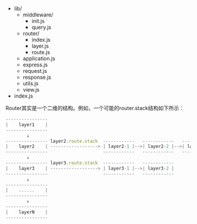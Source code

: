 - lib/
    - middleware/
        - init.js
        - query.js
    - router/
        - index.js
        - layer.js
        - route.js
    - application.js
    - express.js
    - request.js
    - response.js
    - utils.js
    - view.js
- index.js


Router其实是一个二维的结构。例如，一个可能的router.stack结构如下所示：
```js
----------------
|    layer1    |
----------------
        ↓
---------------- layer2.route.stack  ------------   ------------   ------------
|    layer2    | ------------------> | layer2-1 |-->| layer2-2 |-->| layer2-3 |
----------------                     ------------   ------------   ------------
        ↓
---------------- layer3.route.stack  ------------   ------------
|    layer3    | ------------------> | layer3-1 |-->| layer3-2 |
----------------                     ------------   ------------
        ↓
----------------
|    ......    |
----------------
        ↓
----------------
|    layerN    |
----------------
```